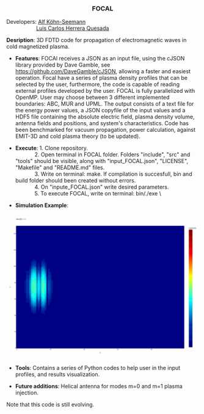 <h3 align="center"> FOCAL </h3>

Developers: [Alf Köhn-Seemann](https://www.igvp.uni-stuttgart.de/team/Koehn-Seemann/)\
&emsp;&emsp;&emsp;&emsp;&emsp;&nbsp;&nbsp;[Luis Carlos Herrera Quesada](https://www.linkedin.com/in/lherreraquesada/)
	    
**Desription**: 3D FDTD code for propagation of electromagnetic waves in cold magnetized plasma.

* **Features**: FOCAl receives a JSON as an input file, using the cJSON library provided by Dave Gamble, see https://github.com/DaveGamble/cJSON, allowing a faster and easiest operation. Focal have a series of plasma density profiles that can be selected by the user, furthermore, the code is capable of reading external profiles developed by the user. FOCAL is fully parallelized with OpenMP. User may choose between 3 different implemented boundaries: ABC, MUR and UPML. The output consists of a text file for the energy power values, a JSON copyfile of the input values and a HDF5 file containing the absolute electric field, plasma density volume, antenna fields and positions, and system's characteristics. Code has been benchmarked for vacuum propagation, power calculation, against EMIT-3D and cold plasma theory (to be updated).

* **Execute**:             1. Clone repository.\
&emsp;&emsp;&emsp;&nbsp;   2. Open terminal in FOCAL folder. Folders "include", "src" and "tools" should be visible, along with "input_FOCAL.json", "LICENSE", "Makefile" and "README.md" files.\
&emsp;&emsp;&emsp;&nbsp;   3. Write on terminal: make. If compilation is succesfull, bin and build folder should been created without errors.\
&emsp;&emsp;&emsp;&nbsp;   4. On "inpute_FOCAL.json" write desired parameters.\
&emsp;&emsp;&emsp;&nbsp;   5. To execute FOCAL, write on terminal: bin/./exe \

* **Simulation Example**: 

<p align="center">
  
![UPML_sim](/tools/simulation_PML_testLog.gif "UPML simulation.")
  
</p>

* **Tools**: Contains a series of Python codes to help user in the input profiles, and results visualization. 

* **Future additions**: Helical antenna for modes m=0 and m=1 plasma injection.

Note that this code is still evolving. 
